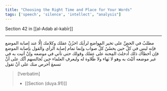 ```yaml
---
title: "Choosing the Right Time and Place for Your Words"
tags: ['speech', 'silence', 'intellect', "analysis"]
---
```


 Section 42 in [[al-Adab al-kabīr]]

---
مطلبٌ في الحضِّ على تخير المواضع لرأيك اخزُنْ عقلك وكلامك إلَّا عند إصابة الموضع فإنه ليس في كلِّ حين يحسُنُ كلُّ صواب وإنما تمام إصابة الرأي والقول بإصابة الموضع فإن أخطأك ذلك أدخلتَ المِحنة على عقلك وقولك حتى تأتي في موضعه وإنْ أتيت به في غير موضعه أتَيْتَ به وهو لا بَهاء ولا طُلاوة له  وليعرفِ العلماء حين تُجالسهم أنَّك على أنْ تسمعَ أحرص منك على أنْ تقول

> [!verbatim]
> - [[Section (duya.91)]]
